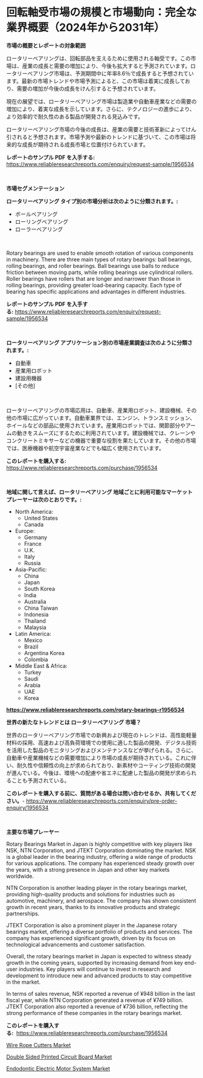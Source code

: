 <p><h1>回転軸受市場の規模と市場動向：完全な業界概要（2024年から2031年）</h1></p><p><strong>市場の概要とレポートの対象範囲</strong></p>
<p><p>ロータリーベアリングは、回転部品を支えるために使用される軸受です。この市場は、産業の成長と需要の増加により、今後も拡大すると予測されています。ロータリーベアリング市場は、予測期間中に年率8.6％で成長すると予想されています。最新の市場トレンドや市場予測によると、この市場は着実に成長しており、需要の増加が今後の成長をけん引すると予想されています。</p><p>現在の展望では、ロータリーベアリング市場は製造業や自動車産業などの需要の増加により、着実な成長を示しています。さらに、テクノロジーの進歩により、より効率的で耐久性のある製品が開発される見込みです。</p><p>ロータリーベアリング市場の今後の成長は、産業の需要と技術革新によってけん引されると予想されます。市場予測や最新のトレンドに基づいて、この市場は将来的な成長が期待される成長市場と位置付けられています。</p></p>
<p><strong>レポートのサンプル PDF を入手する:</strong> <a href="https://www.reliableresearchreports.com/enquiry/request-sample/1956534">https://www.reliableresearchreports.com/enquiry/request-sample/1956534</a></p>
<p>&nbsp;</p>
<p><strong>市場セグメンテーション</strong></p>
<p><strong>ロータリーベアリング タイプ別の市場分析は次のように分類されます。:</strong></p>
<p><ul><li>ボールベアリング</li><li>ローリングベアリング</li><li>ローラーベアリング</li></ul></p>
<p>&nbsp;</p>
<p><p>Rotary bearings are used to enable smooth rotation of various components in machinery. There are three main types of rotary bearings: ball bearings, rolling bearings, and roller bearings. Ball bearings use balls to reduce friction between moving parts, while rolling bearings use cylindrical rollers. Roller bearings have rollers that are longer and narrower than those in rolling bearings, providing greater load-bearing capacity. Each type of bearing has specific applications and advantages in different industries.</p></p>
<p><strong>レポートのサンプル PDF を入手する:</strong>&nbsp;<a href="https://www.reliableresearchreports.com/enquiry/request-sample/1956534">https://www.reliableresearchreports.com/enquiry/request-sample/1956534</a></p>
<p>&nbsp;</p>
<p><strong> ロータリーベアリング アプリケーション別の市場産業調査は次のように分類されます。:</strong></p>
<p><ul><li>自動車</li><li>産業用ロボット</li><li>建設用機器</li><li>[その他]</li></ul></p>
<p>&nbsp;</p>
<p><p>ロータリーベアリングの市場応用は、自動車、産業用ロボット、建設機械、その他の市場に広がっています。自動車業界では、エンジン、トランスミッション、ホイールなどの部品に使用されています。産業用ロボットでは、関節部分やアームの動きをスムーズにするために利用されています。建設機械では、クレーンやコンクリートミキサーなどの機器で重要な役割を果たしています。その他の市場では、医療機器や航空宇宙産業などでも幅広く使用されています。</p></p>
<p><strong>このレポートを購入する:</strong>&nbsp; <a href="https://www.reliableresearchreports.com/purchase/1956534">https://www.reliableresearchreports.com/purchase/1956534</a></p>
<p>&nbsp;</p>
<p><strong>地域に関して言えば、ロータリーベアリング 地域ごとに利用可能なマーケットプレーヤーは次のとおりです。:</strong></p>
<p><ul>
    <li>
        North America:
        <ul>
            <li>United States</li>
            <li>Canada</li>
        </ul>
    </li>
    <li>
        Europe:
        <ul>
            <li>Germany</li>
            <li>France</li>
            <li>U.K.</li>
            <li>Italy</li>
            <li>Russia</li>
        </ul>
    </li>
    <li>
        Asia-Pacific:
        <ul>
            <li>China</li>
            <li>Japan</li>
            <li>South Korea</li>
            <li>India</li>
            <li>Australia</li>
            <li>China Taiwan</li>
            <li>Indonesia</li>
            <li>Thailand</li>
            <li>Malaysia</li>
        </ul>
    </li>
    <li>
        Latin America:
        <ul>
            <li>Mexico</li>
            <li>Brazil</li>
            <li>Argentina Korea</li>
            <li>Colombia</li>
        </ul>
    </li>
    <li>
        Middle East & Africa:
        <ul>
            <li>Turkey</li>
            <li>Saudi</li>
            <li>Arabia</li>
            <li>UAE</li>
            <li>Korea</li>
        </ul>
    </li>
    </ul></p>
<p><strong><a href="https://www.reliableresearchreports.com/rotary-bearings-r1956534">https://www.reliableresearchreports.com/rotary-bearings-r1956534</a></strong>&nbsp;</p>
<p><strong>世界の新たなトレンドとは ロータリーベアリング 市場？</strong></p>
<p><p>世界のロータリーベアリング市場での新興および現在のトレンドは、高性能軽量材料の採用、高速および高負荷環境での使用に適した製品の開発、デジタル技術を活用した製品のモニタリングおよびメンテナンスなどが挙げられる。さらに、自動車や産業機械などの需要増加により市場の成長が期待されている。これに伴い、耐久性や信頼性の向上が求められており、新素材やコーティング技術の開発が進んでいる。今後は、環境への配慮や省エネに配慮した製品の開発が求められることも予測されている。</p></p>
<p><strong>このレポートを購入する前に、質問がある場合は問い合わせるか、共有してください。</strong>- <a href="https://www.reliableresearchreports.com/enquiry/pre-order-enquiry/1956534">https://www.reliableresearchreports.com/enquiry/pre-order-enquiry/1956534</a></p>
<p>&nbsp;</p>
<p><strong>主要な市場プレーヤー</strong></p>
<p><p>Rotary Bearings Market in Japan is highly competitive with key players like NSK, NTN Corporation, and JTEKT Corporation dominating the market. NSK is a global leader in the bearing industry, offering a wide range of products for various applications. The company has experienced steady growth over the years, with a strong presence in Japan and other key markets worldwide.</p><p>NTN Corporation is another leading player in the rotary bearings market, providing high-quality products and solutions for industries such as automotive, machinery, and aerospace. The company has shown consistent growth in recent years, thanks to its innovative products and strategic partnerships.</p><p>JTEKT Corporation is also a prominent player in the Japanese rotary bearings market, offering a diverse portfolio of products and services. The company has experienced significant growth, driven by its focus on technological advancements and customer satisfaction.</p><p>Overall, the rotary bearings market in Japan is expected to witness steady growth in the coming years, supported by increasing demand from key end-user industries. Key players will continue to invest in research and development to introduce new and advanced products to stay competitive in the market.</p><p>In terms of sales revenue, NSK reported a revenue of ¥948 billion in the last fiscal year, while NTN Corporation generated a revenue of ¥749 billion. JTEKT Corporation also reported a revenue of ¥736 billion, reflecting the strong performance of these companies in the rotary bearings market.</p></p>
<p><strong>このレポートを購入する:</strong>&nbsp;&nbsp;<a href="https://www.reliableresearchreports.com/purchase/1956534">https://www.reliableresearchreports.com/purchase/1956534</a></p>
<p><p><a href="https://view.publitas.com/reportprime-1/wire-rope-cutters-market-furnishes-information-on-market-share-market-trends-and-market-growth/">Wire Rope Cutters Market</a></p><p><a href="https://changeable-paste-463.notion.site/Double-Sided-Printed-Circuit-Board-Market-Comprehensive-Assessment-by-Type-Application-and-Geogra-c7fe16529caf4f618eaea424664e1d55">Double Sided Printed Circuit Board Market</a></p><p><a href="https://github.com/PeterParrish5/Market-Research-Report-List-4/blob/main/endodontic-electric-motor-system-market.md">Endodontic Electric Motor System Market</a></p></p>